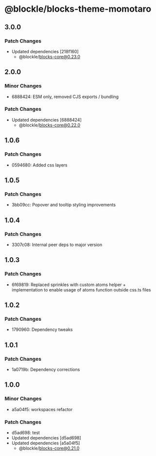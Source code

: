 # @blockle/blocks-theme-momotaro

## 3.0.0

### Patch Changes

- Updated dependencies [218f160]
  - @blockle/blocks-core@0.23.0

## 2.0.0

### Minor Changes

- 6888424: ESM only, removed CJS exports / bundling

### Patch Changes

- Updated dependencies [6888424]
  - @blockle/blocks-core@0.22.0

## 1.0.6

### Patch Changes

- 0594680: Added css layers

## 1.0.5

### Patch Changes

- 3bb09cc: Popover and tooltip styling improvements

## 1.0.4

### Patch Changes

- 3307c08: Internal peer deps to major version

## 1.0.3

### Patch Changes

- 6f69819: Replaced sprinkles with custom atoms helper + implementation to enable usage of atoms function outside css.ts files

## 1.0.2

### Patch Changes

- 1790960: Dependency tweaks

## 1.0.1

### Patch Changes

- 1a0719b: Dependency corrections

## 1.0.0

### Minor Changes

- a5a04f5: workspaces refactor

### Patch Changes

- d5ad698: test
- Updated dependencies [d5ad698]
- Updated dependencies [a5a04f5]
  - @blockle/blocks-core@0.21.0
